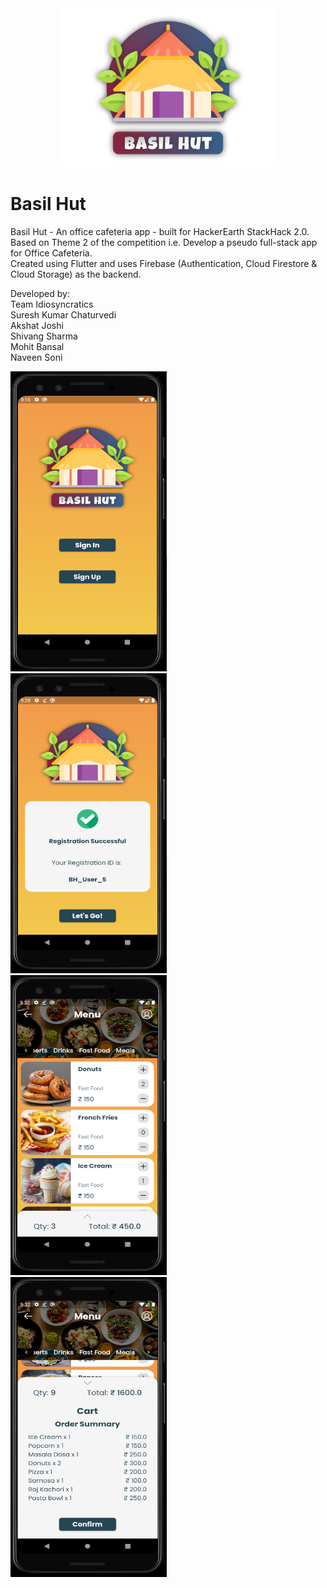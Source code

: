 <center> <img src="images/BasilHutLogo.png" alt="Basil Hut Logo" width="340"/> </center>

# Basil Hut
Basil Hut - An office cafeteria app - built for HackerEarth StackHack 2.0. <br>
Based on Theme 2 of the competition i.e. Develop a pseudo full-stack app for Office Cafeteria. <br>
Created using Flutter and uses Firebase (Authentication, Cloud Firestore & Cloud Storage) as the backend. <br>

Developed by: <br>
Team Idiosyncratics <br>
Suresh Kumar Chaturvedi <br>
Akshat Joshi <br>
Shivang Sharma <br>
Mohit Bansal <br>
Naveen Soni <br>

<img src="Screenshots/Basil Hut 1.png" alt="Basil Hut 1" width="250" height="480"/> &nbsp; &nbsp; <img src="Screenshots/Basil Hut 2.png" alt="Basil Hut 2" width="250" height="480"/> <br>
<img src="Screenshots/Basil Hut 3.png" alt="Basil Hut 3" width="250" height="480"/> &nbsp; &nbsp; <img src="Screenshots/Basil Hut 4.png" alt="Basil Hut 4" width="250" height="480"/>

